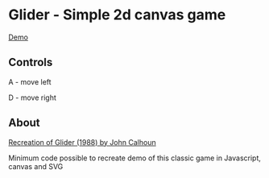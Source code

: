 #  Glider - Simple 2d canvas game

[Demo](https://matthewthomsonnz.github.io/2D-Canvas-Game-Demo/)

## Controls
A - move left

D - move right

## About
[Recreation of Glider (1988) by John Calhoun ](https://archive.org/details/win3_Glider40)

Minimum code possible to recreate demo of this classic game in Javascript, canvas and SVG


